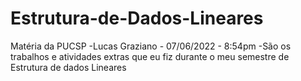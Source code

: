 # Estrutura-de-Dados-Lineares
Matéria da PUCSP
-Lucas Graziano - 07/06/2022 - 8:54pm
-São os trabalhos e atividades extras que eu fiz durante o meu semestre de Estrutura de dados Lineares
